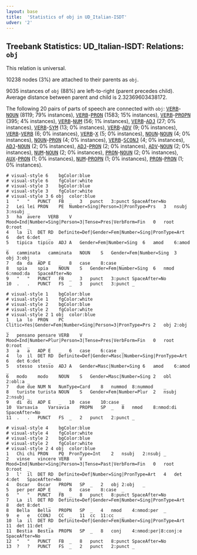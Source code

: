 ```yaml
---
layout: base
title:  'Statistics of obj in UD_Italian-ISDT'
udver: '2'
---
```


## Treebank Statistics: UD_Italian-ISDT: Relations: `obj`

This relation is universal.

10238 nodes (3%) are attached to their parents as `obj`.

9035 instances of `obj` (88%) are left-to-right (parent precedes child).
Average distance between parent and child is 2.32369603438172.

The following 20 pairs of parts of speech are connected with `obj`: <tt><a href="it_isdt-pos-VERB.html">VERB</a></tt>-<tt><a href="it_isdt-pos-NOUN.html">NOUN</a></tt> (8119; 79% instances), <tt><a href="it_isdt-pos-VERB.html">VERB</a></tt>-<tt><a href="it_isdt-pos-PRON.html">PRON</a></tt> (1583; 15% instances), <tt><a href="it_isdt-pos-VERB.html">VERB</a></tt>-<tt><a href="it_isdt-pos-PROPN.html">PROPN</a></tt> (395; 4% instances), <tt><a href="it_isdt-pos-VERB.html">VERB</a></tt>-<tt><a href="it_isdt-pos-NUM.html">NUM</a></tt> (56; 1% instances), <tt><a href="it_isdt-pos-VERB.html">VERB</a></tt>-<tt><a href="it_isdt-pos-ADJ.html">ADJ</a></tt> (27; 0% instances), <tt><a href="it_isdt-pos-VERB.html">VERB</a></tt>-<tt><a href="it_isdt-pos-SYM.html">SYM</a></tt> (13; 0% instances), <tt><a href="it_isdt-pos-VERB.html">VERB</a></tt>-<tt><a href="it_isdt-pos-ADV.html">ADV</a></tt> (9; 0% instances), <tt><a href="it_isdt-pos-VERB.html">VERB</a></tt>-<tt><a href="it_isdt-pos-VERB.html">VERB</a></tt> (6; 0% instances), <tt><a href="it_isdt-pos-VERB.html">VERB</a></tt>-<tt><a href="it_isdt-pos-X.html">X</a></tt> (5; 0% instances), <tt><a href="it_isdt-pos-NOUN.html">NOUN</a></tt>-<tt><a href="it_isdt-pos-NOUN.html">NOUN</a></tt> (4; 0% instances), <tt><a href="it_isdt-pos-NOUN.html">NOUN</a></tt>-<tt><a href="it_isdt-pos-PRON.html">PRON</a></tt> (4; 0% instances), <tt><a href="it_isdt-pos-VERB.html">VERB</a></tt>-<tt><a href="it_isdt-pos-SCONJ.html">SCONJ</a></tt> (4; 0% instances), <tt><a href="it_isdt-pos-ADJ.html">ADJ</a></tt>-<tt><a href="it_isdt-pos-NOUN.html">NOUN</a></tt> (2; 0% instances), <tt><a href="it_isdt-pos-ADJ.html">ADJ</a></tt>-<tt><a href="it_isdt-pos-PRON.html">PRON</a></tt> (2; 0% instances), <tt><a href="it_isdt-pos-ADV.html">ADV</a></tt>-<tt><a href="it_isdt-pos-NOUN.html">NOUN</a></tt> (2; 0% instances), <tt><a href="it_isdt-pos-NUM.html">NUM</a></tt>-<tt><a href="it_isdt-pos-NOUN.html">NOUN</a></tt> (2; 0% instances), <tt><a href="it_isdt-pos-PRON.html">PRON</a></tt>-<tt><a href="it_isdt-pos-NOUN.html">NOUN</a></tt> (2; 0% instances), <tt><a href="it_isdt-pos-AUX.html">AUX</a></tt>-<tt><a href="it_isdt-pos-PRON.html">PRON</a></tt> (1; 0% instances), <tt><a href="it_isdt-pos-NUM.html">NUM</a></tt>-<tt><a href="it_isdt-pos-PROPN.html">PROPN</a></tt> (1; 0% instances), <tt><a href="it_isdt-pos-PRON.html">PRON</a></tt>-<tt><a href="it_isdt-pos-PRON.html">PRON</a></tt> (1; 0% instances).


~~~ conllu
# visual-style 6	bgColor:blue
# visual-style 6	fgColor:white
# visual-style 3	bgColor:blue
# visual-style 3	fgColor:white
# visual-style 3 6 obj	color:blue
1	"	"	PUNCT	FB	_	3	punct	3:punct	SpaceAfter=No
2	Lei	lei	PRON	PE	Number=Sing|Person=3|PronType=Prs	3	nsubj	3:nsubj	_
3	ha	avere	VERB	V	Mood=Ind|Number=Sing|Person=3|Tense=Pres|VerbForm=Fin	0	root	0:root	_
4	la	il	DET	RD	Definite=Def|Gender=Fem|Number=Sing|PronType=Art	6	det	6:det	_
5	tipica	tipico	ADJ	A	Gender=Fem|Number=Sing	6	amod	6:amod	_
6	camminata	camminata	NOUN	S	Gender=Fem|Number=Sing	3	obj	3:obj	_
7	da	da	ADP	E	_	8	case	8:case	_
8	spia	spia	NOUN	S	Gender=Fem|Number=Sing	6	nmod	6:nmod:da	SpaceAfter=No
9	"	"	PUNCT	FB	_	3	punct	3:punct	SpaceAfter=No
10	.	.	PUNCT	FS	_	3	punct	3:punct	_

~~~


~~~ conllu
# visual-style 1	bgColor:blue
# visual-style 1	fgColor:white
# visual-style 2	bgColor:blue
# visual-style 2	fgColor:white
# visual-style 2 1 obj	color:blue
1	La	lo	PRON	PC	Clitic=Yes|Gender=Fem|Number=Sing|Person=3|PronType=Prs	2	obj	2:obj	_
2	pensano	pensare	VERB	V	Mood=Ind|Number=Plur|Person=3|Tense=Pres|VerbForm=Fin	0	root	0:root	_
3	a	a	ADP	E	_	6	case	6:case	_
4	lo	il	DET	RD	Definite=Def|Gender=Masc|Number=Sing|PronType=Art	6	det	6:det	_
5	stesso	stesso	ADJ	A	Gender=Masc|Number=Sing	6	amod	6:amod	_
6	modo	modo	NOUN	S	Gender=Masc|Number=Sing	2	obl	2:obl:a	_
7	due	due	NUM	N	NumType=Card	8	nummod	8:nummod	_
8	turiste	turista	NOUN	S	Gender=Fem|Number=Plur	2	nsubj	2:nsubj	_
9	di	di	ADP	E	_	10	case	10:case	_
10	Varsavia	Varsavia	PROPN	SP	_	8	nmod	8:nmod:di	SpaceAfter=No
11	.	.	PUNCT	FS	_	2	punct	2:punct	_

~~~


~~~ conllu
# visual-style 4	bgColor:blue
# visual-style 4	fgColor:white
# visual-style 2	bgColor:blue
# visual-style 2	fgColor:white
# visual-style 2 4 obj	color:blue
1	Chi	chi	PRON	PQ	PronType=Int	2	nsubj	2:nsubj	_
2	vinse	vincere	VERB	V	Mood=Ind|Number=Sing|Person=3|Tense=Past|VerbForm=Fin	0	root	0:root	_
3	l'	il	DET	RD	Definite=Def|Number=Sing|PronType=Art	4	det	4:det	SpaceAfter=No
4	Oscar	Oscar	PROPN	SP	_	2	obj	2:obj	_
5	per	per	ADP	E	_	8	case	8:case	_
6	"	"	PUNCT	FB	_	8	punct	8:punct	SpaceAfter=No
7	La	il	DET	RD	Definite=Def|Gender=Fem|Number=Sing|PronType=Art	8	det	8:det	_
8	Bella	Bella	PROPN	SP	_	4	nmod	4:nmod:per	_
9	e	e	CCONJ	CC	_	11	cc	11:cc	_
10	la	il	DET	RD	Definite=Def|Gender=Fem|Number=Sing|PronType=Art	11	det	11:det	_
11	Bestia	Bestia	PROPN	SP	_	8	conj	4:nmod:per|8:conj:e	SpaceAfter=No
12	"	"	PUNCT	FB	_	8	punct	8:punct	SpaceAfter=No
13	?	?	PUNCT	FS	_	2	punct	2:punct	_

~~~


